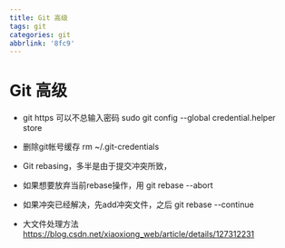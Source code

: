```yaml
---
title: Git 高级
tags: git
categories: git
abbrlink: '8fc9'
---
```



# Git 高级

- git https 可以不总输入密码
  sudo git config --global credential.helper store

- 删除git帐号缓存
  rm ~/.git-credentials

- Git rebasing，多半是由于提交冲突所致，

- 如果想要放弃当前rebase操作，用
   git rebase --abort

- 如果冲突已经解决，先add冲突文件，之后
   git rebase --continue

- 大文件处理方法
  https://blog.csdn.net/xiaoxiong_web/article/details/127312231


